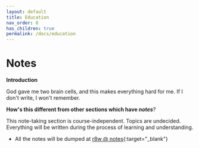 ```yaml
---
layout: default
title: Education
nav_order: 8
has_children: true
permalink: /docs/education
---
```


# Notes

__Introduction__

God gave me two brain cells, and this makes everything hard for me. If I don't write, I won't remember.

__How's this different from other sections which have *notes*__?

This note-taking section is course-independent. Topics are undecided. Everything will be written during the process of learning and understanding.

- All the notes will be dumped at [r8w @ notes](https://r8w.github.io/notes){:target="_blank"}

